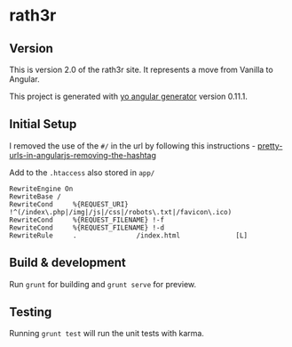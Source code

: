 # rath3r

## Version

This is version 2.0 of the rath3r site. It represents a move from Vanilla to Angular.

This project is generated with [yo angular generator](https://github.com/yeoman/generator-angular)
version 0.11.1.

## Initial Setup

I removed the use of the `#/` in the url by following this instructions - [pretty-urls-in-angularjs-removing-the-hashtag](https://scotch.io/quick-tips/pretty-urls-in-angularjs-removing-the-hashtag)
 
Add to the `.htaccess` also stored in `app/`

    RewriteEngine On
    RewriteBase /
    RewriteCond     %{REQUEST_URI} !^(/index\.php|/img|/js|/css|/robots\.txt|/favicon\.ico)
    RewriteCond     %{REQUEST_FILENAME} !-f
    RewriteCond     %{REQUEST_FILENAME} !-d
    RewriteRule     .               /index.html              [L]

## Build & development

Run `grunt` for building and `grunt serve` for preview.

## Testing

Running `grunt test` will run the unit tests with karma.
